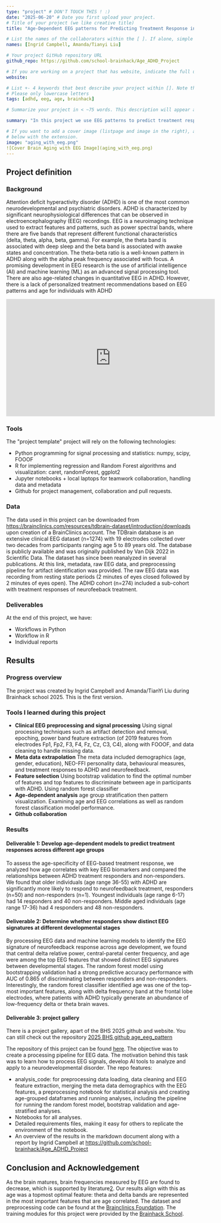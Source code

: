 ```yaml
---
type: "project" # DON'T TOUCH THIS ! :)
date: "2025-06-20" # Date you first upload your project.
# Title of your project (we like creative title)
title: "Age-Dependent EEG patterns for Predicting Treatment Response in ADHD"

# List the names of the collaborators within the [ ]. If alone, simple put your name within []
names: [Ingrid Campbell, Amanda/Tianyi Liu]

# Your project GitHub repository URL
github_repo: https://github.com/school-brainhack/Age_ADHD_Project

# If you are working on a project that has website, indicate the full url including "https://" below or leave it empty.
website:

# List +- 4 keywords that best describe your project within []. Note that the project summary also involves a number of key words. Those are listed on top of the [github repository](https://github.com/brainhack-school2020/project_template), click `manage topics`.
# Please only lowercase letters
tags: [adhd, eeg, age, brainhack]

# Summarize your project in < ~75 words. This description will appear at the top of your page and on the list page with other projects..

summary: "In this project we use EEG patterns to predict treatment responses for individuals with ADHD across different age groups. Project reports are incorporated in the BHS [website](https://school.brainhackmtl.org/project)."

# If you want to add a cover image (listpage and image in the right), add it to your directory and indicate the name
# below with the extension.
image: "aging_with_eeg.png"
![Cover Brain Aging with EEG Image](aging_with_eeg.png)
---
```

<!-- This is an html comment and this won't appear in the rendered page. You are now editing the "content" area, the core of your description. Everything that you can do in markdown is allowed below. We added a couple of comments to guide your through documenting your progress. -->

## Project definition

### Background

Attention deficit hyperactivity disorder (ADHD) is one of the most common neurodevelopmental and psychiatric disorders. ADHD is characterized by significant neurophysiological differences that can be observed in electroencephalography (EEG) recordings. 
EEG is a neuroimaging technique used to extract features and patterns, such as power spectral bands, where there are five bands that represent different functional characteristics (delta, theta, alpha, beta, gamma). For example, the theta band is associated with deep sleep and the beta band is associated with awake states and concentration. The theta-beta ratio is a well-known pattern in ADHD along with the alpha peak frequency associated with focus.
A promising development in EEG research is the use of artificial intelligence (AI) and machine learning (ML) as an advanced signal processing tool. There are also age-related changes in quantitative EEG in ADHD. However, there is a lack of personalized treatment recommendations based on EEG patterns and age for individuals with ADHD


<iframe width="560" height="315" src="https://www.youtube.com/embed/PTYs_JFKsHI" frameborder="0" allow="accelerometer; autoplay; encrypted-media; gyroscope; picture-in-picture" allowfullscreen></iframe>

### Tools

The "project template" project will rely on the following technologies:
 * Python programming for signal processing and statistics: numpy, scipy, FOOOF
 * R for implementing regression and Random Forest algorithms and visualization: caret, randomForest, ggplot2
 * Jupyter notebooks + local laptops for teamwork collaboration, handling data and metadata
 * Github for project management, collaboration and pull requests.
   
### Data

The data used in this project can be downloaded from https://brainclinics.com/resources/tdbrain-dataset/introduction/downloads upon creation of a BrainClinics account. The TDBrain database is an extensive clinical EEG dataset (n=1274) with 19 electrodes collected over two decades from participants ranging age 5 to 89 years old. The database is publicly available and was originally published by Van Dijk 2022 in Scientific Data. The dataset has since been reanalyzed in several publications. At this link, metadata, raw EEG data, and preprocessing pipeline for artifact identification was provided. The raw EEG data was recording from resting state periods (2 minutes of eyes closed followed by 2 minutes of eyes open). The ADHD cohort (n=274) included a sub-cohort with treatment responses of neurofeeback treatment.

### Deliverables

At the end of this project, we have:
 - Workflows in Python
 - Workflow in R
 - Individual reports
   
## Results

### Progress overview

The project was created by Ingrid Campbell and Amanda/TianYi Liu during Brainhack school 2025. This is the first version.

### Tools I learned during this project

 * **Clinical EEG preprocessing and signal processing** Using signal processing techniques such as artifact detection and removal, epoching, power band feature extraction (of 2019 features from electrodes Fp1, Fp2, F3, F4, Fz, Cz, C3, C4), along with FOOOF, and data cleaning to handle missing data.
 * **Meta data extrapolation** The meta data included demographics (age, gender, education), NEO-FFI personality data, behavioural measures, and treatment responses to ADHD and neurofeedback.
 * **Feature selection** Using bootstrap validation to find the optimal number of features and top features to discriminate between age in participants with ADHD. Using random forest classifier
 * **Age-dependent analysis** age group stratification then pattern visualization. Examining age and EEG correlations as well as random forest classification model performance.
 * **Github collaboration** 

### Results

#### Deliverable 1: Develop age-dependent models to predict treatment responses across different age groups

To assess the age-specificity of EEG-based treatment response, we analyzed how age correlates with key EEG biomarkers and compared the relationships between ADHD treatment responders and non-responders. We found that older individuals (age range 36-55) with ADHD are significantly more likely to respond to neurofeedback treatment, responders (n=50) and non-responders (n=1). Youngest individuals (age range 6-17) had 14 responders and 40 non-responders. Middle aged individuals (age range 17-36) had 4 responders and 48 non-responders.

#### Deliverable 2: Determine whether responders show distinct EEG signatures at different developmental stages

By processing EEG data and machine learning models to identify the EEG signature of neurofeedback response across age development, we found that central delta relative power, central-paretal center frequency, and age were among the top EEG features that showed distinct EEG signatures between developmental stages. The random forest model using bootstrapping validation had a strong predictive accuracy performance with AUC of 0.865 of discriminating between responders and non-responders. Interestingly, the random forest classifier identified age was one of the top-most important features, along with delta frequency band at the frontal lobe electrodes, where patients with ADHD typically generate an abundance of low-frequency delta or theta brain waves.

#### Deliverable 3: project gallery

There is a project gallery, apart of the BHS 2025 github and website. You can still check out the repository [2025 BHS github age_eeg_pattern](https://github.com/brainhack-school2025/age_eeg_pattern)

The repository of this project can be found [here](https://github.com/mtl-brainhack-school-2019/ecg_pupillometry_pipeline_kaufmann). The objective was to create a processing pipeline for EEG data. The motivation behind this task was to learn how to process EEG signals, develop AI tools to analyze and apply to a neurodevelopmental disorder. The repo features:
 * analysis_code: for preprocessing data loading, data cleaning and EEG feature extraction, merging the meta data demographics with the EEG features, a preprocessing notebook for statistical analysis and creating age-grouped dataframes and running analyses, including the pipeline for running the random forest model, bootstrap validation and age-stratified analyses.
 * Notebooks for all analyses.
 * Detailed requirements files, making it easy for others to replicate the environment of the notebook.
 * An overview of the results in the markdown document along with a report by Ingrid Campbell at https://github.com/school-brainhack/Age_ADHD_Project


## Conclusion and Acknowledgement

As the brain matures, brain frequencies measured by EEG are found to decrease, which is supported by literature[2](https://www.sciencedirect.com/science/article/abs/pii/S0167876008007459). Our results align with this as age was a topmost optimal feature: theta and delta bands are represented in the most important features that are age correlated.
The dataset and preprocessing code can be found at the [Brainclinics Foundation](https://brainclinics.com/resources/tdbrain-dataset/introduction/downloads). The training modules for this project were provided by the [Brainhack School](https://school-brainhack.github.io/modules/).
